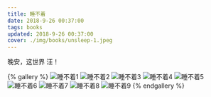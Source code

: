 ```yaml
---
title: 睡不着
date: 2018-9-26 00:37:00
tags: books
updated: 2018-9-26 00:37:00
cover: ./img/books/unsleep-1.jpeg
---
```


晚安，这世界 汪！

{% gallery %}
![睡不着1](./img/books/unsleep-1.jpeg)
![睡不着2](./img/books/unsleep-2.jpeg)
![睡不着3](./img/books/unsleep-3.jpeg)
![睡不着4](./img/books/unsleep-4.jpeg)
![睡不着5](./img/books/unsleep-5.jpeg)
![睡不着6](./img/books/unsleep-6.jpeg)
![睡不着7](./img/books/unsleep-7.jpeg)
![睡不着8](./img/books/unsleep-8.jpeg)
![睡不着9](./img/books/unsleep-9.jpeg)
{% endgallery %}

